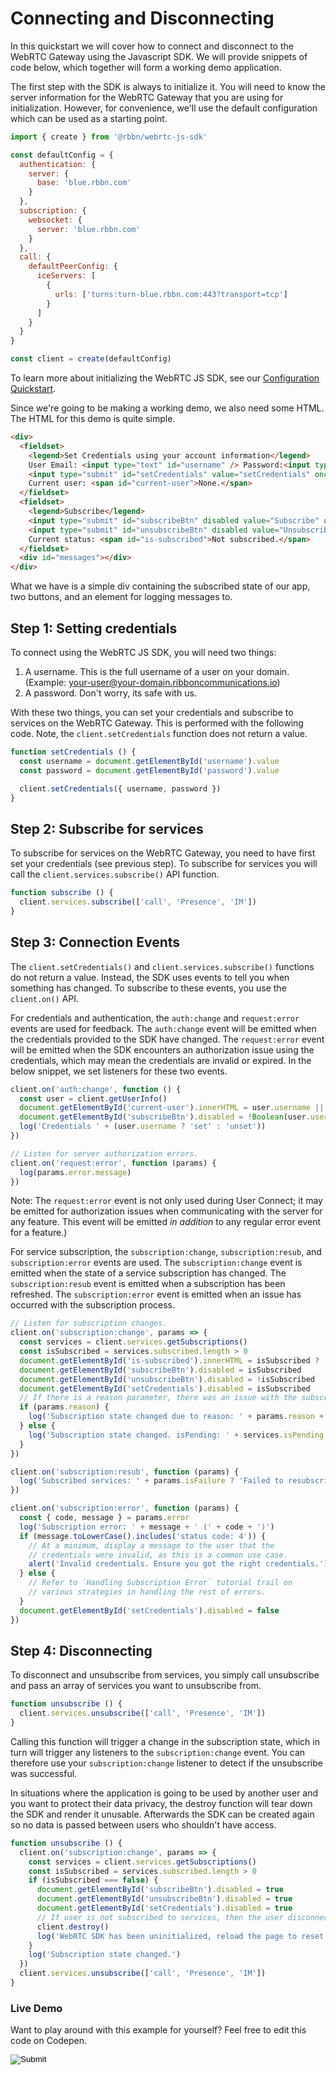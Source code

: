 [COPYRIGHT © 2024 RIBBON COMMUNICATIONS OPERATING COMPANY, INC. ALL RIGHTS RESERVED]: #

# Connecting and Disconnecting

In this quickstart we will cover how to connect and disconnect to the WebRTC Gateway using the Javascript SDK. We will provide snippets of code below, which together will form a working demo application.

The first step with the SDK is always to initialize it. You will need to know the server information for the WebRTC Gateway that you are using for initialization. However, for convenience, we'll use the default configuration which can be used as a starting point.

```javascript 
import { create } from '@rbbn/webrtc-js-sdk'

const defaultConfig = {
  authentication: {
    server: {
      base: 'blue.rbbn.com'
    }
  },
  subscription: {
    websocket: {
      server: 'blue.rbbn.com'
    }
  },
  call: {
    defaultPeerConfig: {
      iceServers: [
        {
          urls: ['turns:turn-blue.rbbn.com:443?transport=tcp']
        }
      ]
    }
  }
}

const client = create(defaultConfig)
```

To learn more about initializing the WebRTC JS SDK, see our [Configuration Quickstart](Configurations).

Since we're going to be making a working demo, we also need some HTML. The HTML for this demo is quite simple.

```html
<div>
  <fieldset>
    <legend>Set Credentials using your account information</legend>
    User Email: <input type="text" id="username" /> Password:<input type="password" id="password" />
    <input type="submit" id="setCredentials" value="setCredentials" onclick="setCredentials();" />
    Current user: <span id="current-user">None.</span>
  </fieldset>
  <fieldset>
    <legend>Subscribe</legend>
    <input type="submit" id="subscribeBtn" disabled value="Subscribe" onclick="subscribe();" />
    <input type="submit" id="unsubscribeBtn" disabled value="Unsubscribe" onclick="unsubscribe();" />
    Current status: <span id="is-subscribed">Not subscribed.</span>
  </fieldset>
  <div id="messages"></div>
</div>
```

What we have is a simple div containing the subscribed state of our app, two buttons, and an element for logging messages to.

## Step 1: Setting credentials

To connect using the WebRTC JS SDK, you will need two things:

1. A username. This is the full username of a user on your domain. (Example: your-user@your-domain.ribboncommunications.io)
1. A password. Don't worry, its safe with us.

With these two things, you can set your credentials and subscribe to services on the WebRTC Gateway. This is performed with the following code. Note, the `client.setCredentials` function does not return a value.

```javascript
function setCredentials () {
  const username = document.getElementById('username').value
  const password = document.getElementById('password').value

  client.setCredentials({ username, password })
}
```

## Step 2: Subscribe for services

To subscribe for services on the WebRTC Gateway, you need to have first set your credentials (see previous step). To subscribe for services you will call the `client.services.subscribe()` API function.

```javascript
function subscribe () {
  client.services.subscribe(['call', 'Presence', 'IM'])
}
```

## Step 3: Connection Events

The `client.setCredentials()` and `client.services.subscribe()` functions do not return a value. Instead, the SDK uses events to tell you when something has changed. To subscribe to these events, you use the `client.on()` API.

For credentials and authentication, the `auth:change` and `request:error` events are used for feedback. The `auth:change` event will be emitted when the credentials provided to the SDK have changed. The `request:error` event will be emitted when the SDK encounters an authorization issue using the credentials, which may mean the credentials are invalid or expired. In the below snippet, we set listeners for these two events.

```javascript
client.on('auth:change', function () {
  const user = client.getUserInfo()
  document.getElementById('current-user').innerHTML = user.username || 'None.'
  document.getElementById('subscribeBtn').disabled = !Boolean(user.username)
  log('Credentials ' + (user.username ? 'set' : 'unset'))
})

// Listen for server authorization errors.
client.on('request:error', function (params) {
  log(params.error.message)
})
```

Note: The `request:error` event is not only used during User Connect; it may be emitted for authorization issues when communicating with the server for any feature. This event will be emitted _in addition_ to any regular error event for a feature.)

For service subscription, the `subscription:change`, `subscription:resub`, and `subscription:error` events are used. The `subscription:change` event is emitted when the state of a service subscription has changed. The `subscription:resub` event is emitted when a subscription has been refreshed. The `subscription:error` event is emitted when an issue has occurred with the subscription process.

```javascript
// Listen for subscription changes.
client.on('subscription:change', params => {
  const services = client.services.getSubscriptions()
  const isSubscribed = services.subscribed.length > 0
  document.getElementById('is-subscribed').innerHTML = isSubscribed ? 'Subscribed.' : 'Not subscribed.'
  document.getElementById('subscribeBtn').disabled = isSubscribed
  document.getElementById('unsubscribeBtn').disabled = !isSubscribed
  document.getElementById('setCredentials').disabled = isSubscribed
  // If there is a reason parameter, there was an issue with the subscription.
  if (params.reason) {
    log('Subscription state changed due to reason: ' + params.reason + '. Subscribed services: ' + services.subscribed)
  } else {
    log('Subscription state changed. isPending: ' + services.isPending + '. Subscribed services: ' + services.subscribed)
  }
})

client.on('subscription:resub', function (params) {
  log('Subscribed services: ' + params.isFailure ? 'Failed to resubscribe to services' : 'Resubscribed to services')
})

client.on('subscription:error', function (params) {
  const { code, message } = params.error
  log('Subscription error: ' + message + ' (' + code + ')')
  if (message.toLowerCase().includes('status code: 4')) {
    // At a minimum, display a message to the user that the
    // credentials were invalid, as this is a common use case.
    alert('Invalid credentials. Ensure you got the right credentials.')
  } else {
    // Refer to `Handling Subscription Error` tutorial trail on
    // various strategies in handling the rest of errors.
  }
  document.getElementById('setCredentials').disabled = false
})
```

## Step 4: Disconnecting

To disconnect and unsubscribe from services, you simply call unsubscribe and pass an array
of services you want to unsubscribe from.

```javascript 
function unsubscribe () {
  client.services.unsubscribe(['call', 'Presence', 'IM'])
}
```

Calling this function will trigger a change in the subscription state, which in turn will trigger any listeners to the `subscription:change` event. You can therefore use your `subscription:change` listener to detect if the unsubscribe was successful.

In situations where the application is going to be used by another user and you want to protect their data privacy, the destroy function will tear down the SDK and render it unusable. Afterwards the SDK can be created again so no data is passed between users who shouldn't have access.

```javascript
function unsubscribe () {
  client.on('subscription:change', params => {
    const services = client.services.getSubscriptions()
    const isSubscribed = services.subscribed.length > 0
    if (isSubscribed === false) {
      document.getElementById('subscribeBtn').disabled = true
      document.getElementById('unsubscribeBtn').disabled = true
      document.getElementById('setCredentials').disabled = true
      // If user is not subscribed to services, then the user disconnected.
      client.destroy()
      log('WebRTC SDK has been uninitialized, reload the page to reset tutorial.')
    }
    log('Subscription state changed.')
  })
  client.services.unsubscribe(['call', 'Presence', 'IM'])
}
```

### Live Demo

Want to play around with this example for yourself? Feel free to edit this code on Codepen.

<form action="https://codepen.io/pen/define" method="POST" target="_blank" class="codepen-form"><input type="hidden" name="data" value=' {&quot;js&quot;:&quot;/**\n * The WebRTC JS SDK Authentication Demo\n */\n\nconst { create } = WebRTC\n\nconst defaultConfig = {\n  authentication: {\n    server: {\n      base: &apos;blue.rbbn.com&apos;\n    }\n  },\n  subscription: {\n    websocket: {\n      server: &apos;blue.rbbn.com&apos;\n    }\n  },\n  call: {\n    defaultPeerConfig: {\n      iceServers: [\n        {\n          urls: [&apos;turns:turn-blue.rbbn.com:443?transport=tcp&apos;]\n        }\n      ]\n    }\n  }\n}\n\nconst client = create(defaultConfig)\n\nfunction setCredentials () {\n  const username = document.getElementById(&apos;username&apos;).value\n  const password = document.getElementById(&apos;password&apos;).value\n\n  client.setCredentials({ username, password })\n}\n\nfunction subscribe () {\n  client.services.subscribe([&apos;call&apos;, &apos;Presence&apos;, &apos;IM&apos;])\n}\n\nclient.on(&apos;auth:change&apos;, function () {\n  const user = client.getUserInfo()\n  document.getElementById(&apos;current-user&apos;).innerHTML = user.username || &apos;None.&apos;\n  document.getElementById(&apos;subscribeBtn&apos;).disabled = !Boolean(user.username)\n  log(&apos;Credentials &apos; + (user.username ? &apos;set&apos; : &apos;unset&apos;))\n})\n\n// Listen for server authorization errors.\nclient.on(&apos;request:error&apos;, function (params) {\n  log(params.error.message)\n})\n\n// Listen for subscription changes.\nclient.on(&apos;subscription:change&apos;, params => {\n  const services = client.services.getSubscriptions()\n  const isSubscribed = services.subscribed.length > 0\n  document.getElementById(&apos;is-subscribed&apos;).innerHTML = isSubscribed ? &apos;Subscribed.&apos; : &apos;Not subscribed.&apos;\n  document.getElementById(&apos;subscribeBtn&apos;).disabled = isSubscribed\n  document.getElementById(&apos;unsubscribeBtn&apos;).disabled = !isSubscribed\n  document.getElementById(&apos;setCredentials&apos;).disabled = isSubscribed\n  // If there is a reason parameter, there was an issue with the subscription.\n  if (params.reason) {\n    log(&apos;Subscription state changed due to reason: &apos; + params.reason + &apos;. Subscribed services: &apos; + services.subscribed)\n  } else {\n    log(&apos;Subscription state changed. isPending: &apos; + services.isPending + &apos;. Subscribed services: &apos; + services.subscribed)\n  }\n})\n\nclient.on(&apos;subscription:resub&apos;, function (params) {\n  log(&apos;Subscribed services: &apos; + params.isFailure ? &apos;Failed to resubscribe to services&apos; : &apos;Resubscribed to services&apos;)\n})\n\nclient.on(&apos;subscription:error&apos;, function (params) {\n  const { code, message } = params.error\n  log(&apos;Subscription error: &apos; + message + &apos; (&apos; + code + &apos;)&apos;)\n  if (message.toLowerCase().includes(&apos;status code: 4&apos;)) {\n    // At a minimum, display a message to the user that the\n    // credentials were invalid, as this is a common use case.\n    alert(&apos;Invalid credentials. Ensure you got the right credentials.&apos;)\n  } else {\n    // Refer to `Handling Subscription Error` tutorial trail on\n    // various strategies in handling the rest of errors.\n  }\n  document.getElementById(&apos;setCredentials&apos;).disabled = false\n})\n\nfunction unsubscribe () {\n  client.on(&apos;subscription:change&apos;, params => {\n    const services = client.services.getSubscriptions()\n    const isSubscribed = services.subscribed.length > 0\n    if (isSubscribed === false) {\n      document.getElementById(&apos;subscribeBtn&apos;).disabled = true\n      document.getElementById(&apos;unsubscribeBtn&apos;).disabled = true\n      document.getElementById(&apos;setCredentials&apos;).disabled = true\n      // If user is not subscribed to services, then the user disconnected.\n      client.destroy()\n      log(&apos;WebRTC SDK has been uninitialized, reload the page to reset tutorial.&apos;)\n    }\n    log(&apos;Subscription state changed.&apos;)\n  })\n  client.services.unsubscribe([&apos;call&apos;, &apos;Presence&apos;, &apos;IM&apos;])\n}\n\n// Utility function for appending messages to the message div.\nfunction log (message) {\n  document.getElementById(&apos;messages&apos;).innerHTML += &apos;<div>&apos; + message + &apos;</div>&apos;\n}\n\n&quot;,&quot;html&quot;:&quot;<script src=\&quot;https://cdn.jsdelivr.net/gh/RibbonCommunications/webrtc-js-sdk@7.5.0-beta.1651/dist/webrtc.js\&quot;></script>\n\n<div>\n  <fieldset>\n    <legend>Set Credentials using your account information</legend>\n    User Email: <input type=\&quot;text\&quot; id=\&quot;username\&quot; /> Password:<input type=\&quot;password\&quot; id=\&quot;password\&quot; />\n    <input type=\&quot;submit\&quot; id=\&quot;setCredentials\&quot; value=\&quot;setCredentials\&quot; onclick=\&quot;setCredentials();\&quot; />\n    Current user: <span id=\&quot;current-user\&quot;>None.</span>\n  </fieldset>\n  <fieldset>\n    <legend>Subscribe</legend>\n    <input type=\&quot;submit\&quot; id=\&quot;subscribeBtn\&quot; disabled value=\&quot;Subscribe\&quot; onclick=\&quot;subscribe();\&quot; />\n    <input type=\&quot;submit\&quot; id=\&quot;unsubscribeBtn\&quot; disabled value=\&quot;Unsubscribe\&quot; onclick=\&quot;unsubscribe();\&quot; />\n    Current status: <span id=\&quot;is-subscribed\&quot;>Not subscribed.</span>\n  </fieldset>\n  <div id=\&quot;messages\&quot;></div>\n</div>\n\n&quot;,&quot;css&quot;:&quot;&quot;,&quot;title&quot;:&quot;The WebRTC JS SDK Authentication Demo&quot;,&quot;editors&quot;:&quot;101&quot;} '><input type="image" src="./TryItOn-CodePen.png"></form>

[COPYRIGHT © 2024 RIBBON COMMUNICATIONS OPERATING COMPANY, INC. ALL RIGHTS RESERVED]: #

